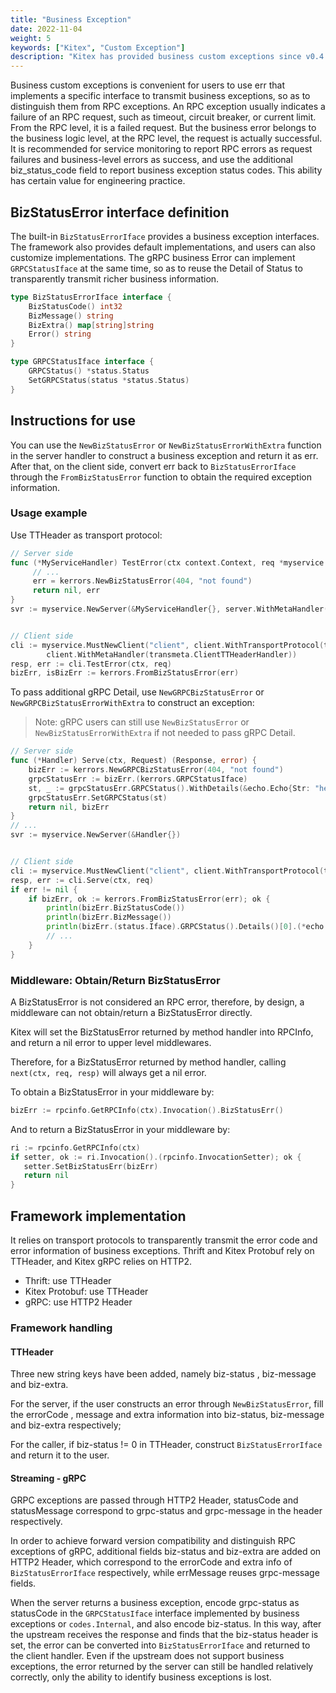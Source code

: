 ```yaml
---
title: "Business Exception"
date: 2022-11-04
weight: 5
keywords: ["Kitex", "Custom Exception"]
description: "Kitex has provided business custom exceptions since v0.4.3. This doc covers the interface definition, user usage, and framework implementation."
---
```


Business custom exceptions is convenient for users to use err that implements a specific interface to transmit business exceptions, so as to distinguish them from RPC exceptions.
An RPC exception usually indicates a failure of an RPC request, such as timeout, circuit breaker, or current limit. From the RPC level, it is a failed request.
But the business error belongs to the business logic level, at the RPC level, the request is actually successful.
It is recommended for service monitoring to report RPC errors as request failures and business-level errors as success, and use the additional biz_status_code field to report business exception status codes.
This ability has certain value for engineering practice.

## BizStatusError interface definition

The built-in `BizStatusErrorIface` provides a business exception interfaces. The framework also provides default implementations, and users can also customize implementations.
The gRPC business Error can implement `GRPCStatusIface` at the same time, so as to reuse the Detail of Status to transparently transmit richer business information.

```go
type BizStatusErrorIface interface {
    BizStatusCode() int32
    BizMessage() string
    BizExtra() map[string]string
    Error() string
}

type GRPCStatusIface interface {
    GRPCStatus() *status.Status
    SetGRPCStatus(status *status.Status)
}
```

## Instructions for use

You can use the `NewBizStatusError` or `NewBizStatusErrorWithExtra` function in the server handler to construct a business exception and return it as err. After that, on the client side, convert err back to `BizStatusErrorIface` through the `FromBizStatusError` function to obtain the required exception information.

### Usage example

Use TTHeader as transport protocol:

```go
// Server side
func (*MyServiceHandler) TestError(ctx context.Context, req *myservice.Request) (r *myservice.Response, err error) {
     // ...
     err = kerrors.NewBizStatusError(404, "not found")
     return nil, err
}
svr := myservice.NewServer(&MyServiceHandler{}, server.WithMetaHandler(transmeta.ServerTTHeaderHandler))


// Client side
cli := myservice.MustNewClient("client", client.WithTransportProtocol(transport.TTHeader),
        client.WithMetaHandler(transmeta.ClientTTHeaderHandler))
resp, err := cli.TestError(ctx, req)
bizErr, isBizErr := kerrors.FromBizStatusError(err)
```

To pass additional gRPC Detail, use `NewGRPCBizStatusError` or `NewGRPCBizStatusErrorWithExtra` to construct an exception:

> Note: gRPC users can still use `NewBizStatusError` or `NewBizStatusErrorWithExtra` if not needed to pass gRPC Detail.

```go
// Server side
func (*Handler) Serve(ctx, Request) (Response, error) {
    bizErr := kerrors.NewGRPCBizStatusError(404, "not found")
    grpcStatusErr := bizErr.(kerrors.GRPCStatusIface)
    st, _ := grpcStatusErr.GRPCStatus().WithDetails(&echo.Echo{Str: "hello world"})
    grpcStatusErr.SetGRPCStatus(st)
    return nil, bizErr
}
// ...
svr := myservice.NewServer(&Handler{})


// Client side
cli := myservice.MustNewClient("client", client.WithTransportProtocol(transport.GRPC))
resp, err := cli.Serve(ctx, req)
if err != nil {
    if bizErr, ok := kerrors.FromBizStatusError(err); ok {
        println(bizErr.BizStatusCode())
        println(bizErr.BizMessage())
        println(bizErr.(status.Iface).GRPCStatus().Details()[0].(*echo.Echo).Str)
        // ...
    }
}
```

### Middleware: Obtain/Return BizStatusError

A BizStatusError is not considered an RPC error, therefore, by design, a middleware can not obtain/return a BizStatusError directly.

Kitex will set the BizStatusError returned by method handler into RPCInfo, and return a nil error to upper level middlewares.

Therefore, for a BizStatusError returned by method handler, calling `next(ctx, req, resp)` will always get a nil error.

To obtain a BizStatusError in your middleware by:

```go
bizErr := rpcinfo.GetRPCInfo(ctx).Invocation().BizStatusErr()
```

And to return a BizStatusError in your middleware by:

```go
ri := rpcinfo.GetRPCInfo(ctx)
if setter, ok := ri.Invocation().(rpcinfo.InvocationSetter); ok {
   setter.SetBizStatusErr(bizErr)
   return nil
}
```

## Framework implementation

It relies on transport protocols to transparently transmit the error code and error information of business exceptions. Thrift and Kitex Protobuf rely on TTHeader, and Kitex gRPC relies on HTTP2.

- Thrift: use TTHeader
- Kitex Protobuf: use TTHeader
- gRPC: use HTTP2 Header

### Framework handling

#### TTHeader

Three new string keys have been added, namely biz-status , biz-message and biz-extra.

For the server, if the user constructs an error through `NewBizStatusError`, fill the errorCode , message and extra information into biz-status, biz-message and biz-extra respectively;

For the caller, if biz-status != 0 in TTHeader, construct `BizStatusErrorIface` and return it to the user.

#### Streaming - gRPC

GRPC exceptions are passed through HTTP2 Header, statusCode and statusMessage correspond to grpc-status and grpc-message in the header respectively.

In order to achieve forward version compatibility and distinguish RPC exceptions of gRPC, additional fields biz-status and biz-extra are added on HTTP2 Header, which correspond to the errorCode and extra info of `BizStatusErrorIface` respectively, while errMessage reuses grpc-message fields.

When the server returns a business exception, encode grpc-status as statusCode in the `GRPCStatusIface` interface implemented by business exceptions or `codes.Internal`, and also encode biz-status. In this way, after the upstream receives the response and finds that the biz-status header is set, the error can be converted into `BizStatusErrorIface` and returned to the client handler. Even if the upstream does not support business exceptions, the error returned by the server can still be handled relatively correctly, only the ability to identify business exceptions is lost.
